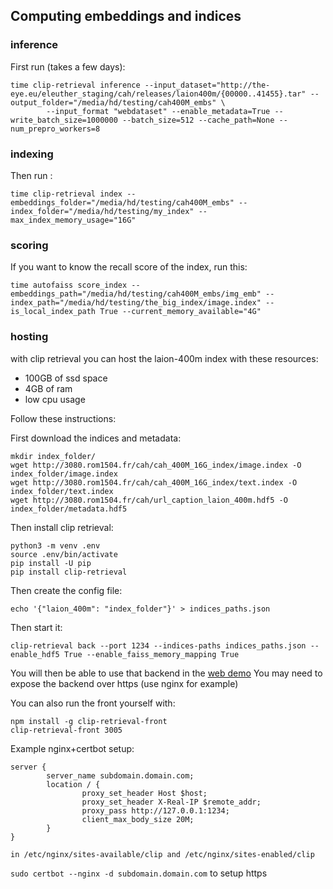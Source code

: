 ## Computing embeddings and indices

### inference

First run (takes a few days):
```
time clip-retrieval inference --input_dataset="http://the-eye.eu/eleuther_staging/cah/releases/laion400m/{00000..41455}.tar" --output_folder="/media/hd/testing/cah400M_embs" \
        --input_format "webdataset" --enable_metadata=True --write_batch_size=1000000 --batch_size=512 --cache_path=None --num_prepro_workers=8
```

### indexing

Then run :
```
time clip-retrieval index --embeddings_folder="/media/hd/testing/cah400M_embs" --index_folder="/media/hd/testing/my_index" --max_index_memory_usage="16G"
```

### scoring

If you want to know the recall score of the index, run this:
```
time autofaiss score_index --embeddings_path="/media/hd/testing/cah400M_embs/img_emb" --index_path="/media/hd/testing/the_big_index/image.index" --is_local_index_path True --current_memory_available="4G"
```

### hosting

with clip retrieval you can host the laion-400m index with these resources:
* 100GB of ssd space
* 4GB of ram
* low cpu usage

Follow these instructions:

First download the indices and metadata:
```
mkdir index_folder/
wget http://3080.rom1504.fr/cah/cah_400M_16G_index/image.index -O index_folder/image.index
wget http://3080.rom1504.fr/cah/cah_400M_16G_index/text.index -O index_folder/text.index
wget http://3080.rom1504.fr/cah/url_caption_laion_400m.hdf5 -O index_folder/metadata.hdf5
```

Then install clip retrieval:
```
python3 -m venv .env
source .env/bin/activate
pip install -U pip
pip install clip-retrieval
```

Then create the config file:
```
echo '{"laion_400m": "index_folder"}' > indices_paths.json
```

Then start it:
```
clip-retrieval back --port 1234 --indices-paths indices_paths.json --enable_hdf5 True --enable_faiss_memory_mapping True
```

You will then be able to use that backend in the [web demo](https://rom1504.github.io/clip-retrieval/)
You may need to expose the backend over https (use nginx for example)

You can also run the front yourself with:
```
npm install -g clip-retrieval-front
clip-retrieval-front 3005
```

Example nginx+certbot setup:
```
server {
        server_name subdomain.domain.com;
        location / {
                proxy_set_header Host $host;
                proxy_set_header X-Real-IP $remote_addr;
                proxy_pass http://127.0.0.1:1234;
                client_max_body_size 20M;
        }
}

in /etc/nginx/sites-available/clip and /etc/nginx/sites-enabled/clip
```
`sudo certbot --nginx -d subdomain.domain.com` to setup https
